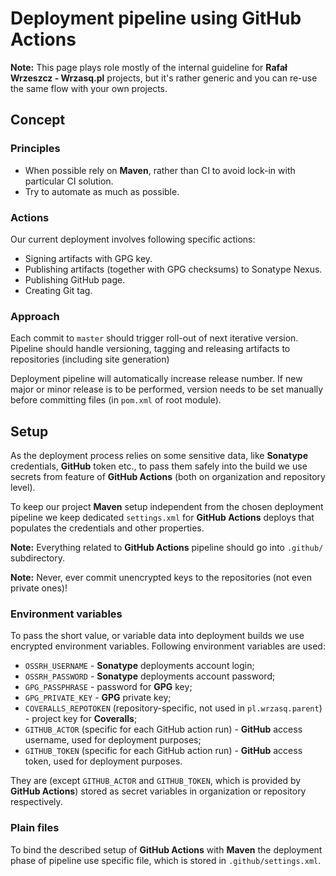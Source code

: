 <!---
# This file is part of the pl.wrzasq.parent.
#
# @license http://mit-license.org/ The MIT license
# @copyright 2020 © by Rafał Wrzeszcz - Wrzasq.pl.
-->

# Deployment pipeline using GitHub Actions

**Note:** This page plays role mostly of the internal guideline for **Rafał Wrzeszcz - Wrzasq.pl** projects, but it's
rather generic and you can re-use the same flow with your own projects.

## Concept

### Principles

-   When possible rely on **Maven**, rather than CI to avoid lock-in with particular CI solution.
-   Try to automate as much as possible.

### Actions

Our current deployment involves following specific actions:

-   Signing artifacts with GPG key.
-   Publishing artifacts (together with GPG checksums) to Sonatype Nexus.
-   Publishing GitHub page.
-   Creating Git tag.

### Approach

Each commit to `master` should trigger roll-out of next iterative version. Pipeline should handle versioning, tagging
and releasing artifacts to repositories (including site generation)

Deployment pipeline will automatically increase release number. If new major or minor release is to be performed,
version needs to be set manually before committing files (in `pom.xml` of root module).

## Setup

As the deployment process relies on some sensitive data, like **Sonatype** credentials, **GitHub** token etc., to pass
them safely into the build we use secrets from feature of **GitHub Actions** (both on organization and repository
level).

To keep our project **Maven** setup independent from the chosen deployment pipeline we keep dedicated `settings.xml`
for **GitHub Actions** deploys that populates the credentials and other properties.

**Note:** Everything related to **GitHub Actions** pipeline should go into `.github/` subdirectory.

**Note:** Never, ever commit unencrypted keys to the repositories (not even private ones)!

### Environment variables

To pass the short value, or variable data into deployment builds we use encrypted environment variables. Following
environment variables are used:

-   `OSSRH_USERNAME` - **Sonatype** deployments account login;
-   `OSSRH_PASSWORD` - **Sonatype** deployments account password;
-   `GPG_PASSPHRASE` - password for **GPG** key;
-   `GPG_PRIVATE_KEY` - **GPG** private key;
-   `COVERALLS_REPOTOKEN` (repository-specific, not used in `pl.wrzasq.parent`) - project key for **Coveralls**;
-   `GITHUB_ACTOR` (specific for each GitHub action run) - **GitHub** access username, used for deployment purposes;
-   `GITHUB_TOKEN` (specific for each GitHub action run) - **GitHub** access token, used for deployment purposes.

They are (except `GITHUB_ACTOR` and `GITHUB_TOKEN`, which is provided by **GitHub Actions**) stored as secret variables
in organization or repository respectively.

### Plain files

To bind the described setup of **GitHub Actions** with **Maven** the deployment phase of pipeline use specific file,
which is stored in `.github/settings.xml`.
